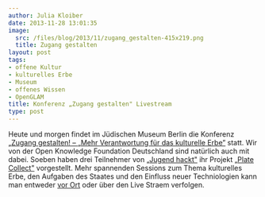 ```yaml
---
author: Julia Kloiber
date: 2013-11-28 13:01:35
image:
  src: /files/blog/2013/11/zugang_gestalten-415x219.png
  title: Zugang gestalten
layout: post
tags:
- offene Kultur
- kulturelles Erbe
- Museum
- offenes Wissen
- OpenGLAM
title: Konferenz „Zugang gestalten" Livestream
type: post
---
```

Heute und morgen findet im Jüdischen Museum Berlin die Konferenz „[Zugang gestalten! – „Mehr Verantwortung für das kulturelle Erbe”](http://www.zugang-gestalten.de/) statt. Wir von der Open Knowledge Foundation Deutschland sind natürlich auch mit dabei. Soeben haben drei Teilnehmer von „[Jugend hackt"](http://jugendhackt.de/) ihr Projekt „[Plate Collect"](http://hacks.youngrewiredstate.org/events/yrsberlin/platecollect) vorgestellt. Mehr spannenden Sessions zum Thema kulturelles Erbe, den Aufgaben des Staates und den Einfluss neuer Techniologien kann man entweder [vor Ort](http://www.zugang-gestalten.de/konferenz-2013/) oder über den Live Straem verfolgen.